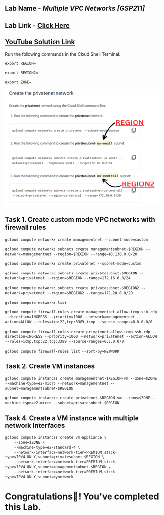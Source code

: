 ## Lab Name - *Multiple VPC Networks [GSP211]*

## Lab Link - [Click Here](https://www.cloudskillsboost.google/focuses/1230?parent=catalog)

## [YouTube Solution Link](https://youtu.be/YUTiL0ojLy0)
Run the following commands in the Cloud Shell Terminal.

```
export REGION=
```

```
export REGION2=
```

```
export ZONE=
```

![IMAG](Region_Image.png)
## Task 1. Create custom mode VPC networks with firewall rules

```
gcloud compute networks create managementnet --subnet-mode=custom

gcloud compute networks subnets create managementsubnet-$REGION --network=managementnet --region=$REGION --range=10.130.0.0/20
```

```
gcloud compute networks create privatenet --subnet-mode=custom

gcloud compute networks subnets create privatesubnet-$REGION --network=privatenet --region=$REGION --range=172.16.0.0/24

gcloud compute networks subnets create privatesubnet-$REGION2 --network=privatenet --region=$REGION2 --range=172.20.0.0/20

gcloud compute networks list
```

```
gcloud compute firewall-rules create managementnet-allow-icmp-ssh-rdp --direction=INGRESS --priority=1000 --network=managementnet --action=ALLOW --rules=tcp:22,tcp:3389,icmp --source-ranges=0.0.0.0/0

gcloud compute firewall-rules create privatenet-allow-icmp-ssh-rdp --direction=INGRESS --priority=1000 --network=privatenet --action=ALLOW --rules=icmp,tcp:22,tcp:3389 --source-ranges=0.0.0.0/0

gcloud compute firewall-rules list --sort-by=NETWORK
```

## Task 2. Create VM instances

```
gcloud compute instances create managementnet-$REGION-vm --zone=$ZONE --machine-type=e2-micro --network=managementnet --subnet=managementsubnet-$REGION

gcloud compute instances create privatenet-$REGION-vm --zone=$ZONE --machine-type=e2-micro --subnet=privatesubnet-$REGION
```

## Task 4. Create a VM instance with multiple network interfaces

```
gcloud compute instances create vm-appliance \
    --zone=$ZONE \
    --machine-type=e2-standard-4 \
    --network-interface=network-tier=PREMIUM,stack-type=IPV4_ONLY,subnet=privatesubnet-$REGION \
    --network-interface=network-tier=PREMIUM,stack-type=IPV4_ONLY,subnet=managementsubnet-$REGION \
    --network-interface=network-tier=PREMIUM,stack-type=IPV4_ONLY,subnet=mynetwork
```

# Congratulations🎉! You've completed this Lab.